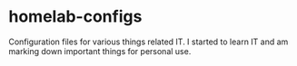 # homelab-configs
Configuration files for various things related IT. I started to learn IT and am marking down important things for personal use.
